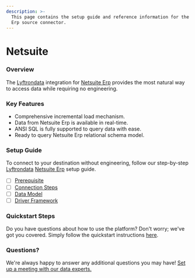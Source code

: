 ```yaml
---
description: >-
  This page contains the setup guide and reference information for the Netsuite
  Erp source connector.
---
```


# Netsuite

### Overview

The [Lyftrondata](https://www.lyftrondata.com/) integration for [Netsuite Erp](None/) provides the most natural way to access data while requiring no engineering.

### Key Features

* Comprehensive incremental load mechanism.
* Data from Netsuite Erp is available in real-time.
* ANSI SQL is fully supported to query data with ease.
* Ready to query Netsuite Erp relational schema model.

### Setup Guide

To connect to your destination without engineering, follow our step-by-step [Lyftrondata](https://www.lyftrondata.com/) [Netsuite Erp](None/) setup guide.

* [ ] [Prerequisite](prerequisite/)
* [ ] [Connection Steps](connection-steps.md)
* [ ] [Data Model](data-model/erd.md)
* [ ] [Driver Framework](driver-framework/)

### Quickstart Steps

Do you have questions about how to use the platform? Don't worry; we've got you covered. Simply follow the quickstart instructions [here](../../).

### Questions? <a href="#questions" id="questions"></a>

We're always happy to answer any additional questions you may have! [Set up a meeting with our data experts.](https://www.lyftrondata.com/book-a-meeting/)
